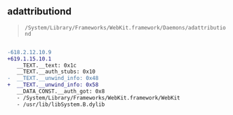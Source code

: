 ## adattributiond

> `/System/Library/Frameworks/WebKit.framework/Daemons/adattributiond`

```diff

-618.2.12.10.9
+619.1.15.10.1
   __TEXT.__text: 0x1c
   __TEXT.__auth_stubs: 0x10
-  __TEXT.__unwind_info: 0x48
+  __TEXT.__unwind_info: 0x58
   __DATA_CONST.__auth_got: 0x8
   - /System/Library/Frameworks/WebKit.framework/WebKit
   - /usr/lib/libSystem.B.dylib

```
